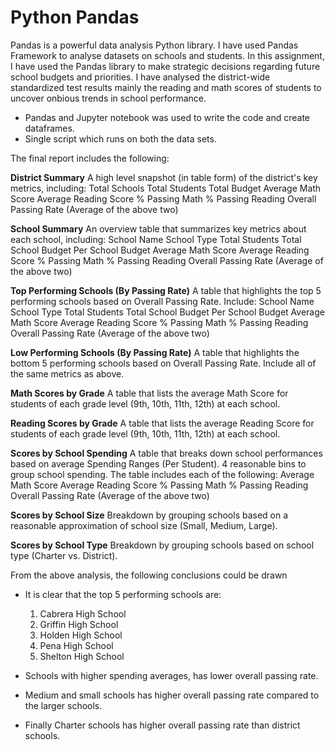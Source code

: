 # Python Pandas
Pandas is a powerful data analysis Python library. I have used Pandas Framework to analyse datasets on schools and students.
In this assignment, I have used the Pandas library to make strategic decisions regarding future school budgets and priorities. I have analysed the district-wide standardized test results mainly the reading and math scores of students to uncover onbious trends in school performance.

- Pandas and Jupyter notebook was used to write the code and create dataframes.
- Single script which runs on both the data sets.

The final report includes the following:

**District Summary**
A high level snapshot (in table form) of the district's key metrics, including:
Total Schools
Total Students
Total Budget
Average Math Score
Average Reading Score
% Passing Math
% Passing Reading
Overall Passing Rate (Average of the above two)

**School Summary**
An overview table that summarizes key metrics about each school, including:
School Name
School Type
Total Students
Total School Budget
Per School Budget
Average Math Score
Average Reading Score
% Passing Math
% Passing Reading
Overall Passing Rate (Average of the above two)

**Top Performing Schools (By Passing Rate)**
A table that highlights the top 5 performing schools based on Overall Passing Rate. Include:
School Name
School Type
Total Students
Total School Budget
Per School Budget
Average Math Score
Average Reading Score
% Passing Math
% Passing Reading
Overall Passing Rate (Average of the above two)

**Low Performing Schools (By Passing Rate)**
A table that highlights the bottom 5 performing schools based on Overall Passing Rate. Include all of the same metrics as above.

**Math Scores by Grade**
A table that lists the average Math Score for students of each grade level (9th, 10th, 11th, 12th) at each school.

**Reading Scores by Grade**
A table that lists the average Reading Score for students of each grade level (9th, 10th, 11th, 12th) at each school.

**Scores by School Spending**
A table that breaks down school performances based on average Spending Ranges (Per Student). 4 reasonable bins to group school spending. The table includes each of the following:
Average Math Score
Average Reading Score
% Passing Math
% Passing Reading
Overall Passing Rate (Average of the above two)

**Scores by School Size**
Breakdown by grouping schools based on a reasonable approximation of school size (Small, Medium, Large).

**Scores by School Type**
Breakdown by grouping schools based on school type (Charter vs. District).

From the above analysis, the following conclusions could be drawn
- It is clear that the top 5 performing schools are:
  1. Cabrera High School	
  2. Griffin High School	
  3. Holden High School	
  4. Pena High School	
  5. Shelton High School	

- Schools with higher spending averages, has lower overall passing rate.
- Medium and small schools has higher overall passing rate compared to the larger schools.
- Finally Charter schools has higher overall passing rate than district schools.






